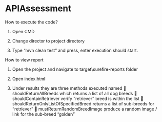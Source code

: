 # APIAssessment
How to execute the code?
1.	Open CMD
  
2.	Change director to project directory
 
3.	Type “mvn clean test” and press, enter execution should start.
 
How to view report
1.	Open the project and navigate to target\surefire-reports folder
 
2.	Open index.html
3.	Under results they are three methods executed named 
	shouldReturnAllBreeds which returns a list of all dog breeds 
	shouldContainRetriever verify “retriever” breed is within the list 
	shouldReturnOnlyListOfSpecifiedBreed returns a list of sub-breeds for “retriever” 
	mustReturnRandomBreedImage produce a random image / link for the sub-breed “golden” 
